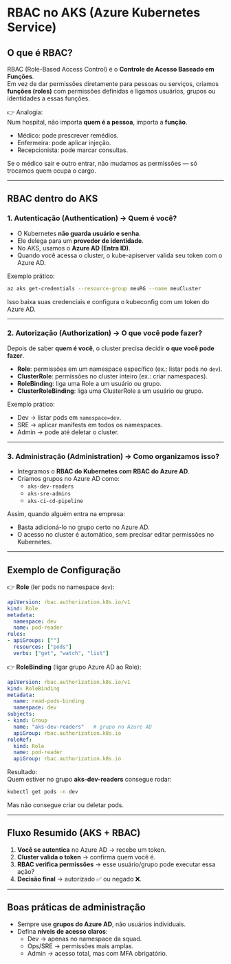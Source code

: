 # RBAC no AKS (Azure Kubernetes Service)

## O que é RBAC?
RBAC (Role-Based Access Control) é o **Controle de Acesso Baseado em Funções**.  
Em vez de dar permissões diretamente para pessoas ou serviços, criamos **funções (roles)** com permissões definidas e ligamos usuários, grupos ou identidades a essas funções.

👉 Analogia:  
Num hospital, não importa **quem é a pessoa**, importa a **função**.  
- Médico: pode prescrever remédios.  
- Enfermeira: pode aplicar injeção.  
- Recepcionista: pode marcar consultas.  

Se o médico sair e outro entrar, não mudamos as permissões — só trocamos quem ocupa o cargo.

---

## RBAC dentro do AKS

### 1. Autenticação (Authentication) → Quem é você?
- O Kubernetes **não guarda usuário e senha**.  
- Ele delega para um **provedor de identidade**.  
- No AKS, usamos o **Azure AD (Entra ID)**.  
- Quando você acessa o cluster, o kube-apiserver valida seu token com o Azure AD.

Exemplo prático:  
```bash
az aks get-credentials --resource-group meuRG --name meuCluster
```
Isso baixa suas credenciais e configura o kubeconfig com um token do Azure AD.

---

### 2. Autorização (Authorization) → O que você pode fazer?
Depois de saber **quem é você**, o cluster precisa decidir **o que você pode fazer**.

- **Role**: permissões em um namespace específico (ex.: listar pods no `dev`).  
- **ClusterRole**: permissões no cluster inteiro (ex.: criar namespaces).  
- **RoleBinding**: liga uma Role a um usuário ou grupo.  
- **ClusterRoleBinding**: liga uma ClusterRole a um usuário ou grupo.

Exemplo prático:  
- Dev → listar pods em `namespace=dev`.  
- SRE → aplicar manifests em todos os namespaces.  
- Admin → pode até deletar o cluster.

---

### 3. Administração (Administration) → Como organizamos isso?
- Integramos o **RBAC do Kubernetes com RBAC do Azure AD**.  
- Criamos grupos no Azure AD como:  
  - `aks-dev-readers`  
  - `aks-sre-admins`  
  - `aks-ci-cd-pipeline`  

Assim, quando alguém entra na empresa:  
- Basta adicioná-lo no grupo certo no Azure AD.  
- O acesso no cluster é automático, sem precisar editar permissões no Kubernetes.

---

## Exemplo de Configuração

👉 **Role** (ler pods no namespace `dev`):
```yaml
apiVersion: rbac.authorization.k8s.io/v1
kind: Role
metadata:
  namespace: dev
  name: pod-reader
rules:
- apiGroups: [""]
  resources: ["pods"]
  verbs: ["get", "watch", "list"]
```

👉 **RoleBinding** (ligar grupo Azure AD ao Role):
```yaml
apiVersion: rbac.authorization.k8s.io/v1
kind: RoleBinding
metadata:
  name: read-pods-binding
  namespace: dev
subjects:
- kind: Group
  name: "aks-dev-readers"   # grupo no Azure AD
  apiGroup: rbac.authorization.k8s.io
roleRef:
  kind: Role
  name: pod-reader
  apiGroup: rbac.authorization.k8s.io
```

Resultado:  
Quem estiver no grupo **aks-dev-readers** consegue rodar:  
```bash
kubectl get pods -n dev
```
Mas não consegue criar ou deletar pods.

---

## Fluxo Resumido (AKS + RBAC)

1. **Você se autentica** no Azure AD → recebe um token.  
2. **Cluster valida o token** → confirma quem você é.  
3. **RBAC verifica permissões** → esse usuário/grupo pode executar essa ação?  
4. **Decisão final** → autorizado ✅ ou negado ❌.

---

## Boas práticas de administração
- Sempre use **grupos do Azure AD**, não usuários individuais.  
- Defina **níveis de acesso claros**:  
  - Dev → apenas no namespace da squad.  
  - Ops/SRE → permissões mais amplas.  
  - Admin → acesso total, mas com MFA obrigatório.  
